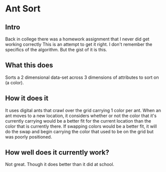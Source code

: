 Ant Sort
========

Intro
-----
Back in college there was a homework assignment that I never did get working correctly
This is an attempt to get it right.
I don't remember the specifics of the algorithm.  But the gist of it is this.

What this does
--------------
Sorts a 2 dimensional data-set across 3 dimensions of attributes to sort on (a color).

How it does it
--------------
It uses digital ants that crawl over the grid carrying 1 color per ant.
When an ant moves to a new location, it considers whether or not the color
that it's currently carrying would be a better fit for the current location
than the color that is currently there.
If swapping colors would be a better fit, it will do the swap and begin
carrying the color that used to be on the grid but was poorly positioned.

How well does it currently work?
--------------------------------
Not great.  Though it does better than it did at school.
